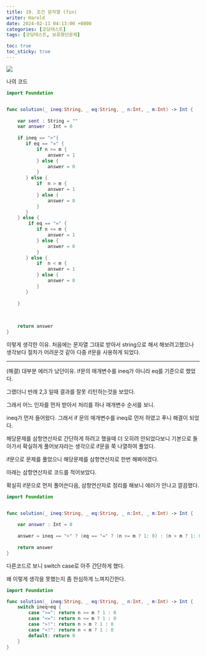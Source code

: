 ```yaml
---
title: 19. 조건 문자열 (fin)
writer: Harold
date: 2024-02-11 04:13:00 +0800
categories: [코딩테스트]
tags: [코딩테스트, 보류했던문제]

toc: true
toc_sticky: true
---
```

![](https://velog.velcdn.com/images/haroldfromk/post/9871cdcc-3b0b-456b-ae4f-cfc47af6c277/image.png)

나의 코드
```swift
import Foundation


func solution(_ ineq:String, _ eq:String, _ n:Int, _ m:Int) -> Int {
    
    var sent : String = ""
    var answer : Int = 0
    
    if ineq == ">"{
       if eq == "=" {
           if n >= m {
               answer = 1
           } else {
               answer = 0
           }
       } else {
           if  n > m {
               answer = 1
           } else {
               answer = 0
           }
       }
    } else { 
        if eq == "=" {
           if n <= m {
               answer = 1
           } else {
               answer = 0
           }
       } else {
           if  n < m {
               answer = 1
           } else {
               answer = 0
           }
       }
       
    }
    
   
    
    return answer
}
```

이렇게 생각한 이유.
처음에는 문자열 그대로 받아서 string으로 해서 해보려고했으나 생각보다 절차가 어려운것 같아
다중 if문을 사용하게 되었다.


---
(해결)
대부분 에러가 났던이유. if문의 매개변수를 ineq가 아니라 eq를 기준으로 했었다.

그랬더니 반례 2,3 일때 결과를 잘못 리턴하는것을 보았다.

그래서 어느 인자를 먼저 받아서 처리를 하나 매개변수 순서를 보니.

ineq가 먼저 들어왔다. 그래서 if 문의 매개변수를 ineq로 먼저 하였고 푸니 해결이 되었다.

해당문제를 삼항연산자로 간단하게 하려고 했을때 더 오히려 안되었다보니 기본으로 돌아가서 확실하게 풀어보자라는 생각으로 if문을 쭉 나열하여 풀었다.

if문으로 문제를 풀었으니 해당문제를 삼항연산자로 한번 해봐야겠다.

아래는 삼항연산자로 코드를 적어보았다.


확실히 if문으로 먼저 풀어쓴다음, 삼항연산자로 정리를 해보니 에러가 안나고 깔끔했다.

```swift
import Foundation


func solution(_ ineq:String, _ eq:String, _ n:Int, _ m:Int) -> Int {
    
    var answer : Int = 0
    
    answer = ineq == ">" ? (eq == "=" ? (n >= m ? 1: 0) : (n > m ? 1: 0)): (eq == "=" ? (n <= m ? 1: 0 ) : (n < m ? 1 : 0 ))
    
    return answer
}

```

다른코드르 보니 switch case로 아주 간단하게 했다.

왜 이렇게 생각을 못했는지 좀 한심하게 느껴지긴한다.
```swift
import Foundation

func solution(_ ineq:String, _ eq:String, _ n:Int, _ m:Int) -> Int {
    switch ineq+eq {
        case ">=": return n >= m ? 1 : 0
        case "<=": return n <= m ? 1 : 0
        case ">!": return n > m ? 1 : 0
        case "<!": return n < m ? 1 : 0
        default: return 0
    }
}
```